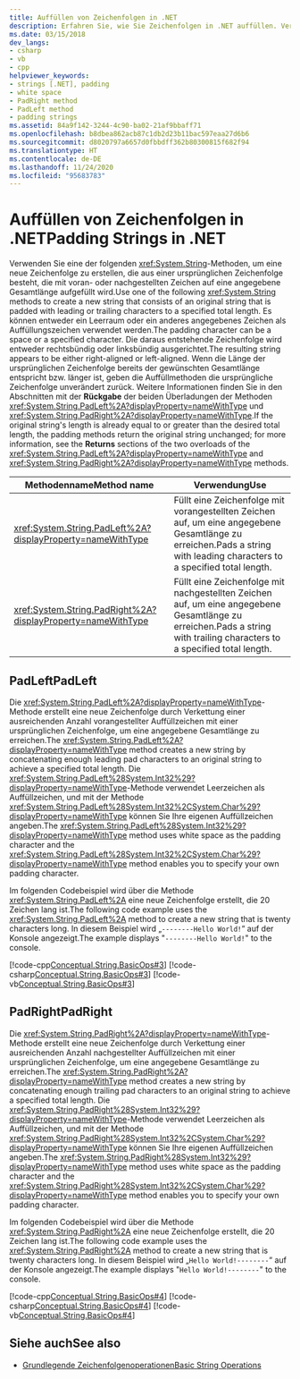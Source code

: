```yaml
---
title: Auffüllen von Zeichenfolgen in .NET
description: Erfahren Sie, wie Sie Zeichenfolgen in .NET auffüllen. Verwenden Sie die Methoden String.PadLeft und String.PadRight, um vorangestellte oder nachgestellte Zeichen zu ergänzen, sodass eine bestimmte Gesamtlänge erreicht wird.
ms.date: 03/15/2018
dev_langs:
- csharp
- vb
- cpp
helpviewer_keywords:
- strings [.NET], padding
- white space
- PadRight method
- PadLeft method
- padding strings
ms.assetid: 84a9f142-3244-4c90-ba02-21af9bbaff71
ms.openlocfilehash: b8dbea862acb87c1db2d23b11bac597eaa27d6b6
ms.sourcegitcommit: d8020797a6657d0fbbdff362b80300815f682f94
ms.translationtype: HT
ms.contentlocale: de-DE
ms.lasthandoff: 11/24/2020
ms.locfileid: "95683783"
---
```

# <a name="padding-strings-in-net"></a><span data-ttu-id="bfc03-104">Auffüllen von Zeichenfolgen in .NET</span><span class="sxs-lookup"><span data-stu-id="bfc03-104">Padding Strings in .NET</span></span>

<span data-ttu-id="bfc03-105">Verwenden Sie eine der folgenden <xref:System.String>-Methoden, um eine neue Zeichenfolge zu erstellen, die aus einer ursprünglichen Zeichenfolge besteht, die mit voran- oder nachgestellten Zeichen auf eine angegebene Gesamtlänge aufgefüllt wird.</span><span class="sxs-lookup"><span data-stu-id="bfc03-105">Use one of the following <xref:System.String> methods to create a new string that consists of an original string that is padded with leading or trailing characters to a specified total length.</span></span> <span data-ttu-id="bfc03-106">Es können entweder ein Leerraum oder ein anderes angegebenes Zeichen als Auffüllungszeichen verwendet werden.</span><span class="sxs-lookup"><span data-stu-id="bfc03-106">The padding character can be a space or a specified character.</span></span> <span data-ttu-id="bfc03-107">Die daraus entstehende Zeichenfolge wird entweder rechtsbündig oder linksbündig ausgerichtet.</span><span class="sxs-lookup"><span data-stu-id="bfc03-107">The resulting string appears to be either right-aligned or left-aligned.</span></span> <span data-ttu-id="bfc03-108">Wenn die Länge der ursprünglichen Zeichenfolge bereits der gewünschten Gesamtlänge entspricht bzw. länger ist, geben die Auffüllmethoden die ursprüngliche Zeichenfolge unverändert zurück. Weitere Informationen finden Sie in den Abschnitten mit der **Rückgabe** der beiden Überladungen der Methoden <xref:System.String.PadLeft%2A?displayProperty=nameWithType> und <xref:System.String.PadRight%2A?displayProperty=nameWithType>.</span><span class="sxs-lookup"><span data-stu-id="bfc03-108">If the original string's length is already equal to or greater than the desired total length, the padding methods return the original string unchanged; for more information, see the **Returns** sections of the two overloads of the <xref:System.String.PadLeft%2A?displayProperty=nameWithType> and <xref:System.String.PadRight%2A?displayProperty=nameWithType> methods.</span></span>
  
|<span data-ttu-id="bfc03-109">Methodenname</span><span class="sxs-lookup"><span data-stu-id="bfc03-109">Method name</span></span>|<span data-ttu-id="bfc03-110">Verwendung</span><span class="sxs-lookup"><span data-stu-id="bfc03-110">Use</span></span>|  
|-----------------|---------|  
|<xref:System.String.PadLeft%2A?displayProperty=nameWithType>|<span data-ttu-id="bfc03-111">Füllt eine Zeichenfolge mit vorangestellten Zeichen auf, um eine angegebene Gesamtlänge zu erreichen.</span><span class="sxs-lookup"><span data-stu-id="bfc03-111">Pads a string with leading characters to a specified total length.</span></span>|  
|<xref:System.String.PadRight%2A?displayProperty=nameWithType>|<span data-ttu-id="bfc03-112">Füllt eine Zeichenfolge mit nachgestellten Zeichen auf, um eine angegebene Gesamtlänge zu erreichen.</span><span class="sxs-lookup"><span data-stu-id="bfc03-112">Pads a string with trailing characters to a specified total length.</span></span>|  
  
## <a name="padleft"></a><span data-ttu-id="bfc03-113">PadLeft</span><span class="sxs-lookup"><span data-stu-id="bfc03-113">PadLeft</span></span>  

 <span data-ttu-id="bfc03-114">Die <xref:System.String.PadLeft%2A?displayProperty=nameWithType>-Methode erstellt eine neue Zeichenfolge durch Verkettung einer ausreichenden Anzahl vorangestellter Auffüllzeichen mit einer ursprünglichen Zeichenfolge, um eine angegebene Gesamtlänge zu erreichen.</span><span class="sxs-lookup"><span data-stu-id="bfc03-114">The <xref:System.String.PadLeft%2A?displayProperty=nameWithType> method creates a new string by concatenating enough leading pad characters to an original string to achieve a specified total length.</span></span> <span data-ttu-id="bfc03-115">Die <xref:System.String.PadLeft%28System.Int32%29?displayProperty=nameWithType>-Methode verwendet Leerzeichen als Auffüllzeichen, und mit der Methode <xref:System.String.PadLeft%28System.Int32%2CSystem.Char%29?displayProperty=nameWithType> können Sie Ihre eigenen Auffüllzeichen angeben.</span><span class="sxs-lookup"><span data-stu-id="bfc03-115">The <xref:System.String.PadLeft%28System.Int32%29?displayProperty=nameWithType> method uses white space as the padding character and the <xref:System.String.PadLeft%28System.Int32%2CSystem.Char%29?displayProperty=nameWithType> method enables you to specify your own padding character.</span></span>  
  
 <span data-ttu-id="bfc03-116">Im folgenden Codebeispiel wird über die Methode <xref:System.String.PadLeft%2A> eine neue Zeichenfolge erstellt, die 20 Zeichen lang ist.</span><span class="sxs-lookup"><span data-stu-id="bfc03-116">The following code example uses the <xref:System.String.PadLeft%2A> method to create a new string that is twenty characters long.</span></span> <span data-ttu-id="bfc03-117">In diesem Beispiel wird „`--------Hello World!`“ auf der Konsole angezeigt.</span><span class="sxs-lookup"><span data-stu-id="bfc03-117">The example displays "`--------Hello World!`" to the console.</span></span>  
  
 [!code-cpp[Conceptual.String.BasicOps#3](../../../samples/snippets/cpp/VS_Snippets_CLR/conceptual.string.basicops/cpp/padding.cpp#3)]
 [!code-csharp[Conceptual.String.BasicOps#3](../../../samples/snippets/csharp/VS_Snippets_CLR/conceptual.string.basicops/cs/padding.cs#3)]
 [!code-vb[Conceptual.String.BasicOps#3](../../../samples/snippets/visualbasic/VS_Snippets_CLR/conceptual.string.basicops/vb/padding.vb#3)]  
  
## <a name="padright"></a><span data-ttu-id="bfc03-118">PadRight</span><span class="sxs-lookup"><span data-stu-id="bfc03-118">PadRight</span></span>  

 <span data-ttu-id="bfc03-119">Die <xref:System.String.PadRight%2A?displayProperty=nameWithType>-Methode erstellt eine neue Zeichenfolge durch Verkettung einer ausreichenden Anzahl nachgestellter Auffüllzeichen mit einer ursprünglichen Zeichenfolge, um eine angegebene Gesamtlänge zu erreichen.</span><span class="sxs-lookup"><span data-stu-id="bfc03-119">The <xref:System.String.PadRight%2A?displayProperty=nameWithType> method creates a new string by concatenating enough trailing pad characters to an original string to achieve a specified total length.</span></span> <span data-ttu-id="bfc03-120">Die <xref:System.String.PadRight%28System.Int32%29?displayProperty=nameWithType>-Methode verwendet Leerzeichen als Auffüllzeichen, und mit der Methode <xref:System.String.PadRight%28System.Int32%2CSystem.Char%29?displayProperty=nameWithType> können Sie Ihre eigenen Auffüllzeichen angeben.</span><span class="sxs-lookup"><span data-stu-id="bfc03-120">The <xref:System.String.PadRight%28System.Int32%29?displayProperty=nameWithType> method uses white space as the padding character and the <xref:System.String.PadRight%28System.Int32%2CSystem.Char%29?displayProperty=nameWithType> method enables you to specify your own padding character.</span></span>  
  
 <span data-ttu-id="bfc03-121">Im folgenden Codebeispiel wird über die Methode <xref:System.String.PadRight%2A> eine neue Zeichenfolge erstellt, die 20 Zeichen lang ist.</span><span class="sxs-lookup"><span data-stu-id="bfc03-121">The following code example uses the <xref:System.String.PadRight%2A> method to create a new string that is twenty characters long.</span></span> <span data-ttu-id="bfc03-122">In diesem Beispiel wird „`Hello World!--------`“ auf der Konsole angezeigt.</span><span class="sxs-lookup"><span data-stu-id="bfc03-122">The example displays "`Hello World!--------`" to the console.</span></span>  
  
 [!code-cpp[Conceptual.String.BasicOps#4](../../../samples/snippets/cpp/VS_Snippets_CLR/conceptual.string.basicops/cpp/padding.cpp#4)]
 [!code-csharp[Conceptual.String.BasicOps#4](../../../samples/snippets/csharp/VS_Snippets_CLR/conceptual.string.basicops/cs/padding.cs#4)]
 [!code-vb[Conceptual.String.BasicOps#4](../../../samples/snippets/visualbasic/VS_Snippets_CLR/conceptual.string.basicops/vb/padding.vb#4)]  
  
## <a name="see-also"></a><span data-ttu-id="bfc03-123">Siehe auch</span><span class="sxs-lookup"><span data-stu-id="bfc03-123">See also</span></span>

- [<span data-ttu-id="bfc03-124">Grundlegende Zeichenfolgenoperationen</span><span class="sxs-lookup"><span data-stu-id="bfc03-124">Basic String Operations</span></span>](basic-string-operations.md)
